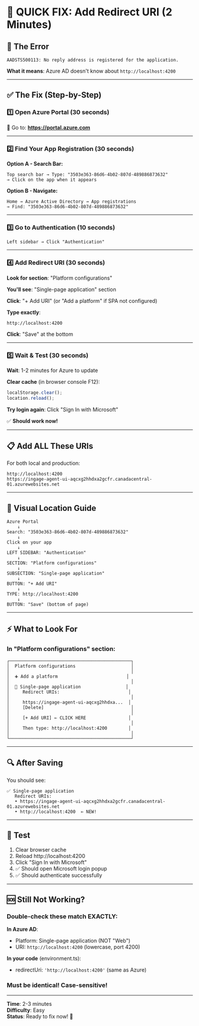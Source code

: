 # 🎯 QUICK FIX: Add Redirect URI (2 Minutes)

## 🚨 The Error

```
AADSTS500113: No reply address is registered for the application.
```

**What it means**: Azure AD doesn't know about `http://localhost:4200`

---

## ✅ The Fix (Step-by-Step)

### 1️⃣ Open Azure Portal (30 seconds)

🔗 Go to: **https://portal.azure.com**

---

### 2️⃣ Find Your App Registration (30 seconds)

**Option A - Search Bar:**
```
Top search bar → Type: "3503e363-86d6-4b02-807d-489886873632"
→ Click on the app when it appears
```

**Option B - Navigate:**
```
Home → Azure Active Directory → App registrations 
→ Find: "3503e363-86d6-4b02-807d-489886873632"
```

---

### 3️⃣ Go to Authentication (10 seconds)

```
Left sidebar → Click "Authentication"
```

---

### 4️⃣ Add Redirect URI (30 seconds)

**Look for section**: "Platform configurations"

**You'll see**: "Single-page application" section

**Click**: "+ Add URI" (or "Add a platform" if SPA not configured)

**Type exactly**:
```
http://localhost:4200
```

**Click**: "Save" at the bottom

---

### 5️⃣ Wait & Test (30 seconds)

**Wait**: 1-2 minutes for Azure to update

**Clear cache** (in browser console F12):
```javascript
localStorage.clear();
location.reload();
```

**Try login again**: Click "Sign In with Microsoft"

✅ **Should work now!**

---

## 📋 Add ALL These URIs

For both local and production:

```
http://localhost:4200
https://ingage-agent-ui-aqcxg2hhdxa2gcfr.canadacentral-01.azurewebsites.net
```

---

## 🎯 Visual Location Guide

```
Azure Portal
    ↓
Search: "3503e363-86d6-4b02-807d-489886873632"
    ↓
Click on your app
    ↓
LEFT SIDEBAR: "Authentication"
    ↓
SECTION: "Platform configurations"
    ↓
SUBSECTION: "Single-page application"
    ↓
BUTTON: "+ Add URI"
    ↓
TYPE: http://localhost:4200
    ↓
BUTTON: "Save" (bottom of page)
```

---

## ⚡ What to Look For

### In "Platform configurations" section:

```
┌──────────────────────────────────────────────┐
│  Platform configurations                     │
│                                              │
│  ➕ Add a platform                          │
│                                              │
│  📱 Single-page application                 │
│     Redirect URIs:                          │
│                                              │
│     https://ingage-agent-ui-aqcxg2hhdxa...  │
│     [Delete]                                 │
│                                              │
│     [+ Add URI] ← CLICK HERE                │
│                                              │
│     Then type: http://localhost:4200        │
│                                              │
└──────────────────────────────────────────────┘
```

---

## 🔍 After Saving

You should see:

```
✅ Single-page application
   Redirect URIs:
   • https://ingage-agent-ui-aqcxg2hhdxa2gcfr.canadacentral-01.azurewebsites.net
   • http://localhost:4200  ← NEW!
```

---

## 🧪 Test

1. Clear browser cache
2. Reload http://localhost:4200
3. Click "Sign In with Microsoft"
4. ✅ Should open Microsoft login popup
5. ✅ Should authenticate successfully

---

## 🆘 Still Not Working?

### Double-check these match EXACTLY:

**In Azure AD**:
- Platform: Single-page application (NOT "Web")
- URI: `http://localhost:4200` (lowercase, port 4200)

**In your code** (environment.ts):
- redirectUri: `'http://localhost:4200'` (same as Azure)

### Must be identical! Case-sensitive!

---

**Time**: 2-3 minutes  
**Difficulty**: Easy  
**Status**: Ready to fix now! 🚀
